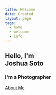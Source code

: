```yaml
---
title: Welcome
date: Created
layout: page
tags:
  - home
  - welcome
  - info
---
```

<section class="banner">
<div class="textBx">
<h2>Hello, I'm<br><span> Joshua Soto</span></h2>
<h3>I'm a Photographer</h3>
<a href="/about/" class="btn">About Me</a>
</div>
</section>

</div>

</section>
</div>
</section>
